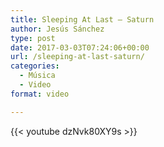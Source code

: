 ```yaml
---
title: Sleeping At Last – Saturn
author: Jesús Sánchez
type: post
date: 2017-03-03T07:24:06+00:00
url: /sleeping-at-last-saturn/
categories:
  - Música
  - Video
format: video

---
```

{{< youtube dzNvk80XY9s >}}
